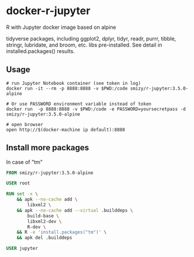 # docker-r-jupyter

R with Jupyter docker image based on alpine

tidyverse packages, including ggplot2, dplyr, tidyr, readr, purrr, tibble, stringr, lubridate, and broom, etc. libs pre-installed. See detail in installed.packages() results.

## Usage

```
# run Jupyter Notebook container (see token in log)
docker run -it --rm -p 8888:8888 -v $PWD:/code smizy/r-jupyter:3.5.0-alpine

# Or use PASSWORD environment variable instead of token
docker run  -p 8888:8888 -v $PWD:/code -e PASSWORD=yoursecretpass -d smizy/r-jupyter:3.5.0-alpine

# open browser
open http://$(docker-machine ip default):8888
```

## Install more packages

In case of "tm"

```Dockerfile
FROM smizy/r-jupyter:3.5.0-alpine 

USER root

RUN set -x \
    && apk --no-cache add \
        libxml2 \
    && apk --no-cache add --virtual .builddeps \
        build-base \
        libxml2-dev \
        R-dev \
    && R -e 'install.packages("tm")' \
    && apk del .builddeps

USER jupyter
```

